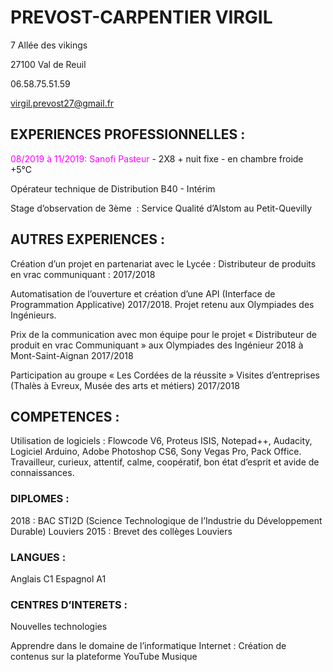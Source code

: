 
# PREVOST-CARPENTIER VIRGIL

7 Allée des vikings

27100 Val de Reuil

06.58.75.51.59

virgil.prevost27@gmail.fr

## **EXPERIENCES PROFESSIONNELLES :**

<span style="color:magenta"> 08/2019 à 11/2019: Sanofi Pasteur </span>- 2X8 + nuit fixe - en chambre froide +5°C

Opérateur technique de Distribution B40 - Intérim

Stage d’observation de 3ème  : Service Qualité d’Alstom au      Petit-Quevilly

## **AUTRES EXPERIENCES :**

Création d’un projet en partenariat avec le Lycée : Distributeur de produits en vrac communiquant : 2017/2018

Automatisation de l’ouverture et création d’une API (Interface de Programmation 
Applicative) 2017/2018.
Projet retenu aux Olympiades des Ingénieurs.

Prix de la communication avec mon équipe pour le projet « Distributeur de produit en vrac 
Communiquant » aux Olympiades des Ingénieur 2018 à Mont-Saint-Aignan 2017/2018

Participation au groupe « Les Cordées de la réussite » Visites d’entreprises (Thalès à Evreux, 
Musée des arts et métiers) 2017/2018

## **COMPETENCES :**

Utilisation de logiciels :	Flowcode V6, Proteus ISIS, Notepad++, Audacity, Logiciel Arduino, Adobe Photoshop CS6, Sony Vegas Pro, Pack Office.
Travailleur, curieux, attentif, calme, coopératif, bon état d’esprit et avide de connaissances.

### **DIPLOMES :**

2018 : BAC STI2D (Science Technologique de l’Industrie du Développement Durable) Louviers
2015 : Brevet des collèges Louviers 


### **LANGUES :**

Anglais C1
Espagnol A1


### **CENTRES D’INTERETS :** 

Nouvelles technologies

Apprendre dans le domaine de l’informatique
Internet : Création de contenus sur la plateforme YouTube 
Musique
